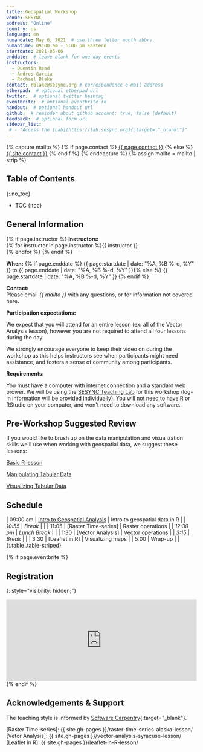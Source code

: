```yaml
---
title: Geospatial Workshop
venue: SESYNC
address: "Online"
country: us
language: en
humandate: May 6, 2021  # use three letter month abbrv.
humantime: 09:00 am - 5:00 pm Eastern
startdate: 2021-05-06
enddate:  # leave blank for one-day events
instructors:
  - Quentin Read
  - Andres Garcia
  - Rachael Blake
contact: rblake@sesync.org # correspondence e-mail address
etherpad:  # optional etherpad url
twitter:  # optional twitter hashtag
eventbrite:  # optional eventbrite id
handout:  # optional handout url
github:  # reminder about github account: true, false (default)
feedback:  # optional form url
sidebar_list:
 # - "Access the [Lab](https://lab.sesync.org){:target=\"_blank\"}"
---
```


{% capture mailto %}
{% if page.contact %}
  <a href='mailto:{{page.contact}}'>{{ page.contact }}</a>
{% else %}
  <a href='mailto:{{site.contact}}'>{{ site.contact }}</a>
{% endif %}
{% endcapture %}
{% assign mailto = mailto | strip %}

## Table of Contents
{:.no_toc}

* TOC
{:toc}

## General Information

[//]: # " Write event description. "

{% if page.instructor %}
**Instructors:**  
{% for instructor in page.instructor %}{{ instructor }}  
{% endfor %}
{% endif %}

**When:**   {% if page.enddate %}
{{ page.startdate | date: "%A, %B %-d, %Y" }} to {{ page.enddate | date: "%A, %B %-d, %Y" }}{% else %}
{{ page.startdate | date: "%A, %B %-d, %Y" }}
{% endif %}

**Contact:**  
Please email *{{ mailto }}* with any questions, or for information not covered here.

**Participation expectations:**  

We expect that you will attend for an entire lesson (ex: all of the Vector Analysis lesson), however you are not required to attend all four lessons during the day.  

We strongly encourage everyone to keep their video on during the workshop as this helps instructors see when participants might need assistance, and fosters a sense of community among participants.  

**Requirements:**

You must have a computer with internet connection and a standard web brower.  We will be using the [SESYNC Teaching Lab](https://lab.sesync.org/) for this workshop (log-in information will be provided individually).  You will not need to have R or RStudio on your computer, and won't need to download any software.  

## Pre-Workshop Suggested Review

If you would like to brush up on the data manipulation and visualization skills we'll use when working with geospatial data, we suggest these lessons: 

[Basic R lesson](https://cyberhelp.sesync.org/basic-R-lesson/) 

[Manipulating Tabular Data](https://cyberhelp.sesync.org/census-data-manipulation-in-R-lesson/)

[Visualizing Tabular Data](https://cyberhelp.sesync.org/graphics-with-ggplot2-lesson/)


## Schedule

[//]: # " Edit this table to show the agenda. "

|   09:00 am | [Intro to Geospatial Analysis] | Intro to geospatial data in R    |
|    *10:55* | *Break*                        |                                  |
|      11:05 | [Raster Time-series]           | Raster operations                |
| *12:30 pm* | *Lunch Break*                  |                                  |
|       1:30 | [Vector Analysis]              | Vector operations                |
|     *3:15* | *Break*                        |                                  |
|       3:30 | [Leaflet in R]                 | Visualizing maps                 |
|       5:00 | Wrap-up                        |                                  |
{:.table .table-striped}

{% if page.eventbrite %}
## Registration
{: style="visibility: hidden;"}

<iframe src="https://www.eventbrite.com/tickets-external?eid={{ page.eventbrite }}&ref=etckt" frameborder="0" width="100%" height="216px" scrolling="no"></iframe>
{% endif %}

## Acknowledgements & Support

The teaching style is informed by [Software Carpentry](http://software-carpentry.org){:target="_blank"}.

[//]: # " Specify any referenced links with the appropriate url. "
[//]: # " {{ site.gh-pages }} points to the root of the SESYNC-CI organization. "

[Intro to Geospatial Analysis]: https://pmarchand1.github.io/atelier_rgeo/rgeo_workshop.html
[Raster Time-series]: {{ site.gh-pages }}/raster-time-series-alaska-lesson/
[Vetor Analysis]: {{ site.gh-pages }}/vector-analysis-syracuse-lesson/
[Leaflet in R]: {{ site.gh-pages }}/leaflet-in-R-lesson/
